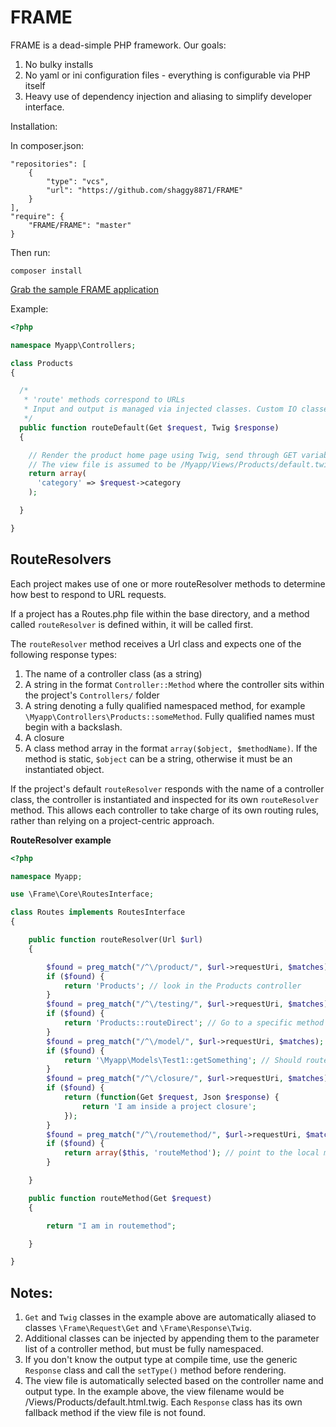 FRAME
=====

FRAME is a dead-simple PHP framework. Our goals:

1. No bulky installs
2. No yaml or ini configuration files - everything is configurable via PHP itself
3. Heavy use of dependency injection and aliasing to simplify developer interface.

Installation:

In composer.json:
```
"repositories": [
    {
        "type": "vcs",
        "url": "https://github.com/shaggy8871/FRAME"
    }
],
"require": {
    "FRAME/FRAME": "master"
}
```

Then run:
```
composer install
```

[Grab the sample FRAME application](https://github.com/shaggy8871/FRAME-sample-app)

Example:

```php
<?php

namespace Myapp\Controllers;

class Products
{

  /*
   * 'route' methods correspond to URLs
   * Input and output is managed via injected classes. Custom IO classes can be written.
   */
  public function routeDefault(Get $request, Twig $response)
  {

    // Render the product home page using Twig, send through GET variable 'category'
    // The view file is assumed to be /Myapp/Views/Products/default.twig.html
    return array(
      'category' => $request->category
    );

  }

}
```

## RouteResolvers

Each project makes use of one or more routeResolver methods to determine how best to respond to URL requests.

If a project has a Routes.php file within the base directory, and a method called `routeResolver` is defined within, it will be called first.

The `routeResolver` method receives a Url class and expects one of the following response types:

1. The name of a controller class (as a string)
2. A string in the format `Controller::Method` where the controller sits within the project's `Controllers/` folder
3. A string denoting a fully qualified namespaced method, for example `\Myapp\Controllers\Products::someMethod`. Fully qualified names must begin with a backslash.
4. A closure
5. A class method array in the format `array($object, $methodName)`. If the method is static, `$object` can be a string, otherwise it must be an instantiated object.

If the project's default `routeResolver` responds with the name of a controller class, the controller is instantiated and inspected for its own `routeResolver` method. This allows each controller to take charge of its own routing rules, rather than relying on a project-centric approach.

**RouteResolver example**
```php
<?php

namespace Myapp;

use \Frame\Core\RoutesInterface;

class Routes implements RoutesInterface
{

    public function routeResolver(Url $url)
    {

        $found = preg_match("/^\/product/", $url->requestUri, $matches);
        if ($found) {
            return 'Products'; // look in the Products controller
        }
        $found = preg_match("/^\/testing/", $url->requestUri, $matches);
        if ($found) {
            return 'Products::routeDirect'; // Go to a specific method
        }
        $found = preg_match("/^\/model/", $url->requestUri, $matches);
        if ($found) {
            return '\Myapp\Models\Test1::getSomething'; // Should route to a model class instead
        }
        $found = preg_match("/^\/closure/", $url->requestUri, $matches);
        if ($found) {
            return (function(Get $request, Json $response) {
                return 'I am inside a project closure';
            });
        }
        $found = preg_match("/^\/routemethod/", $url->requestUri, $matches);
        if ($found) {
            return array($this, 'routeMethod'); // point to the local method
        }

    }

    public function routeMethod(Get $request)
    {

        return "I am in routemethod";

    }

}
```

## Notes:

1. `Get` and `Twig` classes in the example above are automatically aliased to classes `\Frame\Request\Get` and `\Frame\Response\Twig`.
2. Additional classes can be injected by appending them to the parameter list of a controller method, but must be fully namespaced.
3. If you don't know the output type at compile time, use the generic `Response` class and call the `setType()` method before rendering.
4. The view file is automatically selected based on the controller name and output type. In the example above, the view filename would be /Views/Products/default.html.twig. Each `Response` class has its own fallback method if the view file is not found.
